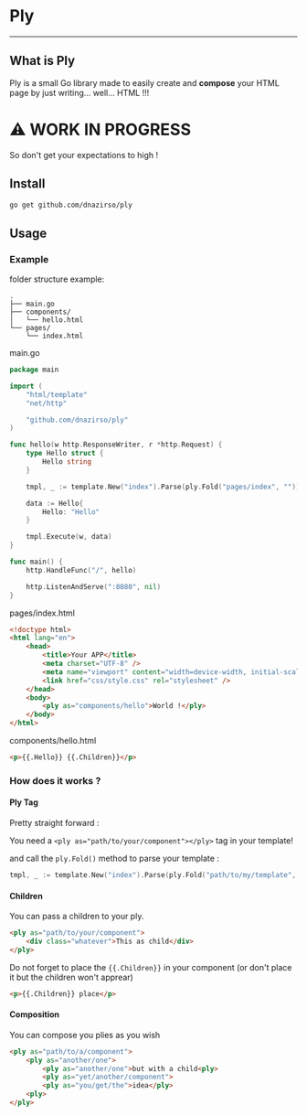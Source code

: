 # Ply

---

## What is **Ply**

Ply is a small Go library made to easily create and **compose** your HTML page by just writing... well... HTML !!!

# :warning: WORK IN PROGRESS

So don't get your expectations to high !

## Install

```bash
go get github.com/dnazirso/ply
```

## Usage

### Example

folder structure example:

```
.
├── main.go
├── components/
│   └── hello.html
└── pages/
    └── index.html
```

main.go

```go
package main

import (
	"html/template"
	"net/http"

	"github.com/dnazirso/ply"
)

func hello(w http.ResponseWriter, r *http.Request) {
	type Hello struct {
		Hello string
	}

	tmpl, _ := template.New("index").Parse(ply.Fold("pages/index", ""))

	data := Hello{
		Hello: "Hello"
	}

	tmpl.Execute(w, data)
}

func main() {
	http.HandleFunc("/", hello)

	http.ListenAndServe(":8080", nil)
}
```

pages/index.html

```html
<!doctype html>
<html lang="en">
	<head>
		<title>Your APP</title>
		<meta charset="UTF-8" />
		<meta name="viewport" content="width=device-width, initial-scale=1" />
		<link href="css/style.css" rel="stylesheet" />
	</head>
	<body>
		<ply as="components/hello">World !</ply>
	</body>
</html>
```

components/hello.html

```html
<p>{{.Hello}} {{.Children}}</p>
```

### How does it works ?

#### Ply Tag

Pretty straight forward :

You need a `<ply as="path/to/your/component"></ply>` tag in your template!

and call the `ply.Fold()` method to parse your template : 
```go
tmpl, _ := template.New("index").Parse(ply.Fold("path/to/my/template", ""))
```

#### Children

You can pass a children to your ply.

```html
<ply as="path/to/your/component">
	<div class="whatever">This as child</div>
</ply>
```

Do not forget to place the `{{.Children}}` in your component (or don't place it but the children won't apprear)

```html
<p>{{.Children}} place</p>
```

#### Composition

You can compose you plies as you wish

```html
<ply as="path/to/a/component">
	<ply as="another/one">
		<ply as="another/one">but with a child<ply>
		<ply as="yet/another/component">
		<ply as="you/get/the">idea</ply>
	<ply>
</ply>
```
